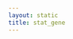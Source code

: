 ```yaml
---
layout: static
title: stat_gene
---
```

<!--roptions dev='png', fig.width=8, fig.height=8, fig.path = "stat_gene-" -->
<!--begin.rcode setup, message = FALSE, echo = FALSE, warning = FALSE
    render_jekyll()
    opts_knit$set(upload.fun = function(file) 
       imgur_upload(file, key = "7733c9b660907f0975935cc9ba657413"))
    dir.path <- "~/Codes/gitrepos/ggbio/master/ggbio/inst/examples/stat/"
    fl<- file.path(dir.path, "stat_gene.R")
    read_chunk(fl)
end.rcode-->

